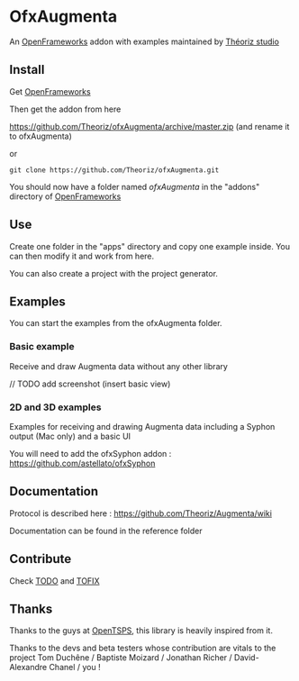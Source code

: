OfxAugmenta
===========

An [OpenFrameworks][] addon with examples maintained by [Théoriz studio][]

Install
-------

Get [OpenFrameworks][]

Then get the addon from here

https://github.com/Theoriz/ofxAugmenta/archive/master.zip (and rename it to ofxAugmenta)

or

```
git clone https://github.com/Theoriz/ofxAugmenta.git
```

You should now have a folder named *ofxAugmenta* in the "addons" directory of [OpenFrameworks][]

Use
---

Create one folder in the "apps" directory and copy one example inside.
You can then modify it and work from here.

You can also create a project with the project generator.

Examples
--------

You can start the examples from the ofxAugmenta folder.

### Basic example

Receive and draw Augmenta data without any other library

// TODO add screenshot (insert basic view)

### 2D and 3D examples

Examples for receiving and drawing Augmenta data including a Syphon output (Mac only) and a basic UI

You will need to add the ofxSyphon addon : https://github.com/astellato/ofxSyphon

Documentation
-------------

Protocol is described here : https://github.com/Theoriz/Augmenta/wiki

Documentation can be found in the reference folder

Contribute
----------

Check [TODO](TODO.md) and [TOFIX](TOFIX.md)

Thanks
------

Thanks to the guys at [OpenTSPS][], this library is heavily inspired from it.

Thanks to the devs and beta testers whose contribution are vitals to the project
 Tom Duchêne / Baptiste Moizard / Jonathan Richer / David-Alexandre Chanel / you !

[OpenFrameworks]: http://openframeworks.cc/
[Théoriz studio]: http://www.theoriz.com/
[OpenTSPS]: https://github.com/labatrockwell/openTSPS/
